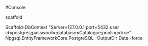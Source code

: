 #Console

scaffold

Scaffold-DbContext "Server=127.0.0.1;port=5432;user id=postgres;password=<password-here>;database=Catalogue;pooling=true" Npgsql.EntityFrameworkCore.PostgreSQL -OutputDir Data -force

